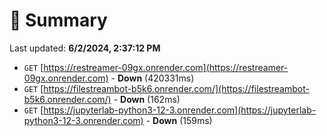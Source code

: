 # 📖 Summary
Last updated: **6/2/2024, 2:37:12 PM**

- `GET` [https://restreamer-09gx.onrender.com](https://restreamer-09gx.onrender.com) - **Down** (420331ms)
- `GET` [https://filestreambot-b5k6.onrender.com/](https://filestreambot-b5k6.onrender.com/) - **Down** (162ms)
- `GET` [https://jupyterlab-python3-12-3.onrender.com](https://jupyterlab-python3-12-3.onrender.com) - **Down** (159ms)
